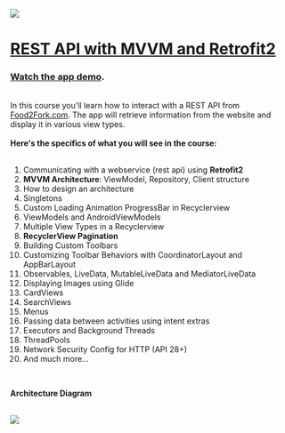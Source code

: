 <a href='https://codingwithmitch.com/courses/rest-api-mvvm-retrofit2/' target='_blank'><img class='header-img' src='https://codingwithmitch.s3.amazonaws.com/static/rest-api-mvvm-retrofit2/images/mvvm_2.png' /></a>

<h1><a href='https://codingwithmitch.com/courses/rest-api-mvvm-retrofit2/' target='_blank'>REST API with MVVM and Retrofit2</a></h1>
<h3><a href='https://codingwithmitch.com/courses/rest-api-mvvm-retrofit2/demo/' target='_blank'>Watch the app demo</a>.</h3>

<br>
In this course you'll learn how to interact with a REST API from <a href="Food2Fork.com" target="_blank" rel="nofollow">Food2Fork.com</a>. The app will retrieve information from the website and display it in various view types. 
<br><br>
<strong>Here's the specifics of what you will see in the course:</strong>
<br><br>
<ol>
<li>Communicating with a webservice (rest api) using <strong>Retrofit2</strong></li>
<li><strong>MVVM Architecture</strong>: ViewModel, Repository, Client structure</li>
<li>How to design an architecture</li>
<li>Singletons</li>
<li>Custom Loading Animation ProgressBar in Recyclerview</li>
<li>ViewModels and AndroidViewModels</li>
<li>Multiple View Types in a Recyclerview</li>
<li><strong>RecyclerView Pagination</strong></li>
<li>Building Custom Toolbars</li>
<li>Customizing Toolbar Behaviors with CoordinatorLayout and AppBarLayout</li>
<li>Observables, LiveData, MutableLiveData and MediatorLiveData</li>
<li>Displaying Images using Glide</li>
<li>CardViews</li>
<li>SearchViews</li>
<li>Menus</li>
<li>Passing data between activities using intent extras</li>
<li>Executors and Background Threads</li>
<li>ThreadPools</li>
<li>Network Security Config for HTTP (API 28+)</li>
<li>And much more...</li>
</ol>
<br>

<strong>Architecture Diagram</strong>
<br><br>
<div class="text-center">
<img class="img-fluid text-center" src="https://codingwithmitch.s3.amazonaws.com/static/blog/8/mvvm_architecture.png"/>
</div>
<br><br>

